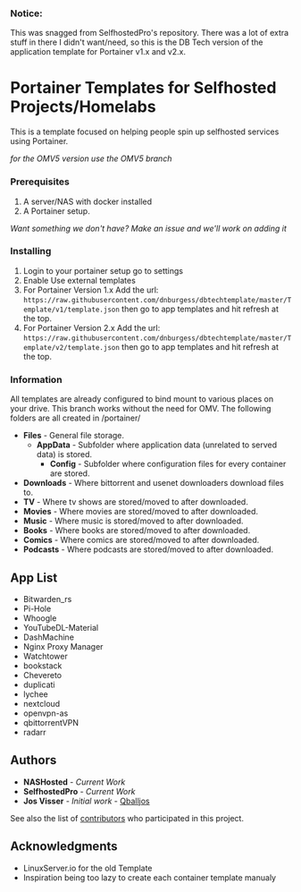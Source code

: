 ### Notice:
This was snagged from SelfhostedPro's repository. There was a lot of extra stuff in there I didn't want/need, so this is the DB Tech version of the application template for Portainer v1.x and v2.x.

# Portainer Templates for Selfhosted Projects/Homelabs

This is a template focused on helping people spin up selfhosted services using Portainer.

*for the OMV5 version use the OMV5 branch*

### Prerequisites

1. A server/NAS with docker installed
2. A Portainer setup.

*Want something we don't have? Make an issue and we'll work on adding it*

### Installing

1. Login to your portainer setup go to settings 
2. Enable Use external templates
3. For Portainer Version 1.x Add the url: `https://raw.githubusercontent.com/dnburgess/dbtechtemplate/master/Template/v1/template.json` then go to app templates and hit refresh at the top.
3. For Portainer Version 2.x Add the url: `https://raw.githubusercontent.com/dnburgess/dbtechtemplate/master/Template/v2/template.json` then go to app templates and hit refresh at the top.

### Information
All templates are already configured to bind mount to various places on your drive. This branch works without the need for OMV. The following folders are all created in /portainer/

* **Files** - General file storage.
  * **AppData** - Subfolder where application data (unrelated to served data) is stored.
    * **Config** - Subfolder where configuration files for every container are stored.
* **Downloads** - Where bittorrent and usenet downloaders download files to.
* **TV** - Where tv shows are stored/moved to after downloaded.
* **Movies** - Where movies are stored/moved to after downloaded.
* **Music** - Where music is stored/moved to after downloaded.
* **Books** - Where books are stored/moved to after downloaded.
* **Comics** - Where comics are stored/moved to after downloaded.
* **Podcasts** - Where podcasts are stored/moved to after downloaded.
## App List

- Bitwarden_rs
- Pi-Hole
- Whoogle
- YouTubeDL-Material
- DashMachine
- Nginx Proxy Manager
- Watchtower
- bookstack
- Chevereto
- duplicati
- lychee
- nextcloud
- openvpn-as
- qbittorrentVPN
- radarr


## Authors
* **NASHosted** - *Current Work*
* **SelfhostedPro** - *Current Work*
* **Jos Visser** - *Initial work* - [Qballjos](https://github.com/Qballjos)

See also the list of [contributors](https://github.com/SelfhostedPro/selfhosted_templates/contributors) who participated in this project.

## Acknowledgments

* LinuxServer.io for the old Template
* Inspiration being too lazy to create each container template manualy